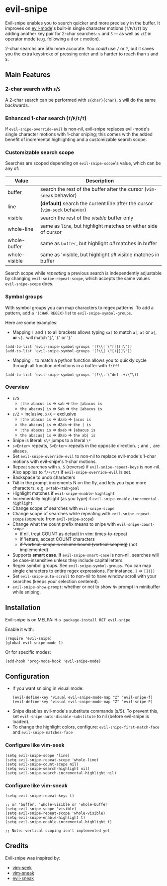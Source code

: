 # evil-snipe

Evil-snipe enables you to search quicker and more precisely in the buffer. It
improves on [evil-mode](https://gitorious.org/evil/pages/Home)'s built-in single
character motions (`f`/`F`/`t`/`T`) by adding another key pair for 2-char
searches: `s` and `S` -- as well as `z`/`Z` in operator mode (e.g. following a
`d` or `c` motion).

2-char searchs are 50x more accurate. You _could_ use `/` or `?`, but it saves
you the extra keystroke of pressing enter and is harder to reach than `s` and
`S`.

## Main Features

### 2-char search with `s`/`S`

A 2-char search can be performed with `s{char}{char}`, `S` will do the same backwards.

### Enhanced 1-char search (`f`/`F`/`t`/`T`)

If `evil-snipe-override-evil` is non-nil, evil-snipe replaces evil-mode's single
character motions with 1-char sniping; this comes with the added benefit of
incremental highlighting and a customizable search scope.

### Customizable search scope

Searches are scoped depending on `evil-snipe-scope`'s value, which can be any of:

Value            | Description
-----------------|------------------------------------------------------------
buffer           | search the rest of the buffer after the cursor (`vim-sneak` behavior)
line             | **(default)** search the current line after the cursor (`vim-seek` behavior)
visible          | search the rest of the _visible_ buffer only
whole-line       | same as `line`, but highlight matches on either side of cursor
whole-buffer     | same as `buffer`, but highlight *all* matches in buffer
whole-visible    | same as 'visible, but highlight *all* visible matches in buffer

Search scope while _repeating_ a previous search is independently adjustable by
changing `evil-snipe-repeat-scope`, which accepts the same values
`evil-snipe-scope` does.

### Symbol groups

With symbol groups you can map characters to regex patterns. To add a pattern,
add a `'(CHAR REGEX)` list to `evil-snipe-symbol-groups`.

Here are some examples:

* Mapping `[` and `]` to all brackets allows typing `sa[` to match `a[`, `a(` or
`a{`, **or** `s].` will match '].', ').' or '}.'
```elisp
(add-to-list 'evil-snipe-symbol-groups '(?\\[ \"[[{(]\"))
(add-to-list 'evil-snipe-symbol-groups '(?\\] \"[)}]]\"))
```

* Mapping `:` to match a python function allows you to quickly cycle through all
function definitions in a buffer with `f:fff`
```elisp
(add-to-list 'evil-snipe-symbol-groups '(?\\: \"def .+:\"\))
```

### Overview

  * `s/S`
    * `|the abacus is` => `sab`  => `the |abacus is`
    * `the abacus| is` => `Sab`  => `the |abacus is`
  * `z/Z` = inclusive, `x/X` = exclusive
    * `|the abacus is` => `dzab` => `|acus is`
    * `the abacus| is` => `dZab` => `the | is`
    * `|the abacus is` => `dxab` => `|abacus is`
    * `the abacus| is` => `dXab` => `the ab| is`
  * Snipe is literal: `s\*` jumps to a literal `\*`
  * `s<Enter>` repeats, `S<Enter>` repeats in the opposite direction. `;` and
    `,` are aliases.
  * Set `evil-snipe-override-evil` to non-nil to replace evil-mode's 1-char
    motions with evil-snipe's 1-char motions.
  * Repeat searches with `s`, `S` (reverse) if `evil-snipe-repeat-keys` is
    non-nil. Also applies to `f/F/t/T` if `evil-snipe-override-evil` is set.
  * Backspace to undo characters
  * `TAB` in the prompt increments N on the fly, and lets you type more
    characters. e.g. `s<tab><tab>goal`
  * Highlight matches if `evil-snipe-enable-highlight`
  * Incrementally highlight (as you type) if
    `evil-snipe-enable-incremental-highlight`
  * Change scope of searches with `evil-snipe-scope`
  * Change scope of searches while repeating with `evil-snipe-repeat-scope`
    (separate from `evil-snipe-scope`)
  * Change what the count prefix means to snipe with `evil-snipe-count-scope`
    * if nil, treat COUNT as default in vim: times-to-repeat
    * if 'letters, accept COUNT characters
    * ~~if 'vertical, scope is column bound (vertical scoping)~~ (not implemented)
  * Supports **smart case**. If `evil-snipe-smart-case` is non-nil, searches
    will be case-insensitive unless they include capital letters.
  * Regex symbol groups. See `evil-snipe-symbol-groups`. You can map single
    characters to entire regex expressions. For instance, `]` => `[])}]`
  * Set `evil-snipe-auto-scroll` to non-nil to have window scroll with your
    searches (keeps your selection centered).
  * `evil-snipe-show-prompt`: whether or not to show `N>` prompt in minibuffer
    while sniping.

## Installation

Evil-snipe is on MELPA: `M-x package-install RET evil-snipe`

Enable it with:
```elisp
(require 'evil-snipe)
(global-evil-snipe-mode 1)
```

Or for specific modes:
```elisp
(add-hook 'prog-mode-hook 'evil-snipe-mode)
```

## Configuration

* If you want sniping in visual mode:
  ```elisp
  (evil-define-key 'visual evil-snipe-mode-map "z" 'evil-snipe-f)
  (evil-define-key 'visual evil-snipe-mode-map "Z" 'evil-snipe-F)
  ```
* Snipe disables evil-mode's substitute commands (s/S). To prevent this,
  set `evil-snipe-auto-disable-substitute` to nil (before evil-snipe is loaded).
* To change the highlight colors, configure: `evil-snipe-first-match-face` and
  `evil-snipe-matches-face`

### Configure like vim-seek
  ```elisp
  (setq evil-snipe-scope 'line)
  (setq evil-snipe-repeat-scope 'whole-line)
  (setq evil-snipe-count-scope nil)
  (setq evil-snipe-search-highlight nil)
  (setq evil-snipe-search-incremental-highlight nil)
  ```
### Configure like vim-sneak
  ```elisp
  (setq evil-snipe-repeat-keys t)

  ;; or 'buffer, 'whole-visible or 'whole-buffer
  (setq evil-snipe-scope 'visible)
  (setq evil-snipe-repeat-scope 'whole-visible)
  (setq evil-snipe-enable-highlight t)
  (setq evil-snipe-enable-incremental-highlight t)

  ;; Note: vertical scoping isn't implemented yet
  ```

## Credits

Evil-snipe was inspired by:
* [vim-seek](https://github.com/goldfeld/vim-seek)
* [vim-sneak](https://github.com/justinmk/vim-sneak)
* [evil-sneak](https://github.com/AshleyMoni/evil-sneak)

